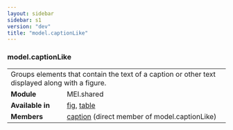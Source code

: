 ```yaml
---
layout: sidebar
sidebar: s1
version: "dev"
title: "model.captionLike"
---
```

<div class="classSpec model">
   <h3 id="model.captionLike">model.captionLike</h3>
   <table class="wovenodd">
      <tr>
         <td colspan="2" class="wovenodd-col2">Groups elements that contain the text of a caption or other text displayed along with
            a
            figure.
         </td>
      </tr>
      <tr>
         <td class="wovenodd-col1"><strong>Module</strong></td>
         <td class="wovenodd-col2">MEI.shared</td>
      </tr>
      <tr>
         <td class="wovenodd-col1"><strong>Available in</strong></td>
         <td class="wovenodd-col2">
            <div class="parent">
               <div><a class="link_odd_elementSpec" href="{{ site.baseurl }}/{{ page.version }}/elements/fig.html">fig</a>, <a class="link_odd_elementSpec" href="{{ site.baseurl }}/{{ page.version }}/elements/table.html">table</a></div>
            </div>
         </td>
      </tr>
      <tr>
         <td class="wovenodd-col1"><strong>Members</strong></td>
         <td class="wovenodd-col2">
            <div class="parent">
               <div><a class="link_odd_elementSpec" href="{{ site.baseurl }}/{{ page.version }}/elements/caption.html">caption</a> (direct member of model.captionLike)
               </div>
            </div>
         </td>
      </tr>
   </table>
</div>